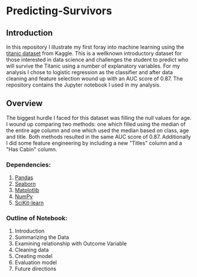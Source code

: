 # Predicting-Survivors

## Introduction
In this repository I illustrate my first foray into machine learning using the [titanic dataset](https://www.kaggle.com/c/titanic/data) from Kaggle. This is a wellknown introductory dataset for those interested in data science and challenges the student to predict who will survive the Titanic using a number of explanatory variables. For my analysis I chose to logistic regression as the classifier and after data cleaning and feature selection wound up with an AUC score of 0.87. The repository contains the Jupyter notebook I used in my analysis.

## Overview
The biggest hurdle I faced for this dataset was filling the null values for age. I wound up comparing two methods: one which filled using the median of the entire age column and one which used the median based on class, age and title. Both methods resulted in the same AUC score of 0.87. Additionally I did some feature engineering by including a new "Titles" column and a "Has Cabin" column.

### Dependencies:
1. [Pandas](http://pandas.pydata.org/)
2. [Seaborn](https://seaborn.pydata.org/)
3. [Matplotlib](https://matplotlib.org/)
4. [NumPy](http://www.numpy.org/)
5. [SciKit-learn](http://scikit-learn.org/stable/)

### Outline of Notebook:
1. Introduction
2. Summarizing the Data
3. Examining relationship with Outcome Variable
4. Cleaning data
5. Creating model
6. Evaluation model
7. Future directions
